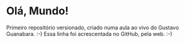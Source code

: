 # Olá, Mundo!

Primeiro repositório versionado, criado numa aula ao vivo do Gustavo Guanabara. :-)
Essa linha foi acrescentada no GitHub, pela web. :-)
